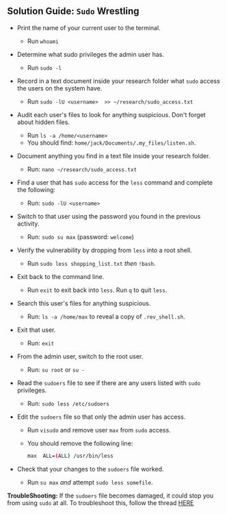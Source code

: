 ## Solution Guide: `Sudo` Wrestling

- Print the name of your current user to the terminal.
  - Run `whoami`

- Determine what sudo privileges the admin user has.
  - Run `sudo -l`

- Record in a text document inside your research folder what `sudo` access the users on the system have.
  - Run  `sudo -lU <username>  >> ~/research/sudo_access.txt`

- Audit each user's files to look for anything suspicious. Don't forget about hidden files.
  - Run `ls -a /home/<username>` 
  - You should find: `home/jack/Documents/.my_files/listen.sh`.

- Document anything you find in a text file inside your research folder.
  - Run: `nano ~/research/sudo_access.txt`


- Find a user that has `sudo` access for the `less` command and complete the following:
  - Run: `sudo -lU <username>`

- Switch to that user using the password you found in the previous activity.
  - Run: `sudo su max` (password: `welcome`)

- Verify the vulnerability by dropping from `less` into a root shell.
  - Run `sudo less shopping_list.txt` _then_ `!bash`.

- Exit back to the command line.
  - Run `exit` to exit back into `less`. Run `q` to quit `less`.

- Search this user's files for anything suspicious.
  - Run: `ls -a /home/max` to reveal a copy of `.rev_shell.sh`.

- Exit that user.
  - Run: `exit`


- From the admin user, switch to the root user.
  - Run: `su root` or `su -`

- Read the `sudoers` file to see if there are any users listed with `sudo` privileges.
  - Run: `sudo less /etc/sudoers`

- Edit the `sudoers` file so that only the admin user has access.
  - Run `visudo` and remove user `max` from `sudo` access.
  
  - You should remove the following line:

    ```bash
    max  ALL=(ALL) /usr/bin/less
    ```
  
- Check that your changes to the `sudoers` file worked.
  - Run `su max` _and_ attempt `sudo less somefile`.


**TroubleShooting:** If the `sudoers` file becomes damaged, it could stop you from using `sudo` at all. To troubleshoot this, follow the thread [HERE](https://askubuntu.com/questions/73864/how-to-modify-an-invalid-etc-sudoers-file)